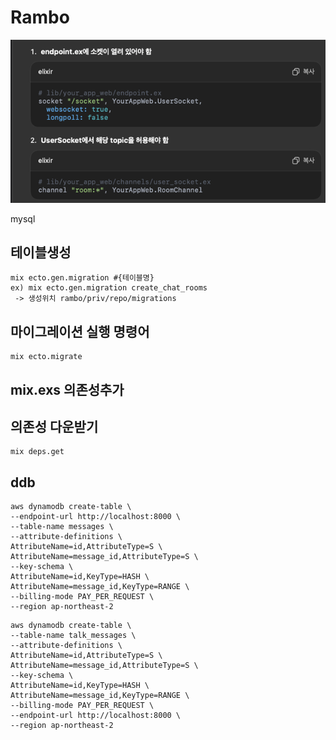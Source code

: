 # Rambo

![img.png](img.png)

mysql

## 테이블생성
```angular2html
mix ecto.gen.migration #{테이블명}
ex) mix ecto.gen.migration create_chat_rooms
 -> 생성위치 rambo/priv/repo/migrations
```

## 마이그레이션 실행 명령어
```angular2html
mix ecto.migrate
```

## mix.exs 의존성추가 

## 의존성 다운받기
```
mix deps.get
```

## ddb 
```angular2html
aws dynamodb create-table \
--endpoint-url http://localhost:8000 \
--table-name messages \
--attribute-definitions \
AttributeName=id,AttributeType=S \
AttributeName=message_id,AttributeType=S \
--key-schema \
AttributeName=id,KeyType=HASH \
AttributeName=message_id,KeyType=RANGE \
--billing-mode PAY_PER_REQUEST \
--region ap-northeast-2
```

```angular2html
aws dynamodb create-table \
--table-name talk_messages \
--attribute-definitions \
AttributeName=id,AttributeType=S \
AttributeName=message_id,AttributeType=S \
--key-schema \
AttributeName=id,KeyType=HASH \
AttributeName=message_id,KeyType=RANGE \
--billing-mode PAY_PER_REQUEST \
--endpoint-url http://localhost:8000 \
--region ap-northeast-2
```
